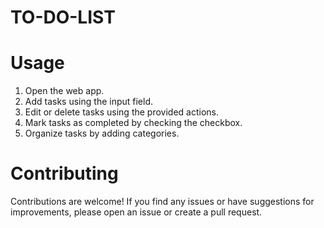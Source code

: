 # TO-DO-LIST
# Usage

1. Open the web app.
2. Add tasks using the input field.
3. Edit or delete tasks using the provided actions.
4. Mark tasks as completed by checking the checkbox.
5. Organize tasks by adding categories.

# Contributing
Contributions are welcome! If you find any issues or have suggestions for improvements, please open an issue or create a pull request.
